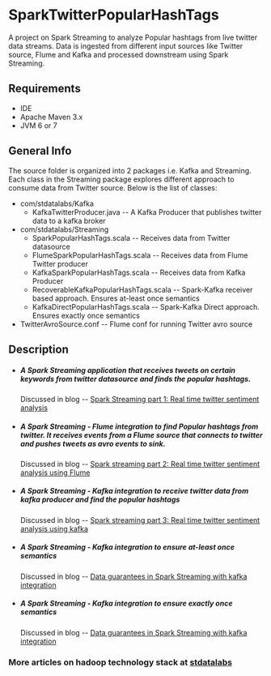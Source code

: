 # SparkTwitterPopularHashTags

A project on Spark Streaming to analyze Popular hashtags from live twitter data streams. Data is ingested from different input sources like Twitter source, Flume and Kafka and processed downstream using Spark Streaming.

## Requirements
- IDE 
- Apache Maven 3.x
- JVM 6 or 7

## General Info
The source folder is organized into 2 packages i.e. Kafka and Streaming. Each class in the Streaming package explores different approach to consume data from Twitter source. Below is the list of classes:
* com/stdatalabs/Kafka
     * KafkaTwitterProducer.java --   A Kafka Producer that publishes twitter data to a kafka broker
* com/stdatalabs/Streaming
    * SparkPopularHashTags.scala -- Receives data from Twitter datasource
    * FlumeSparkPopularHashTags.scala -- Receives data from Flume Twitter producer
    * KafkaSparkPopularHashTags.scala -- Receives data from Kafka Producer
    * RecoverableKafkaPopularHashTags.scala -- Spark-Kafka receiver based approach. Ensures at-least once semantics
    * KafkaDirectPopularHashTags.scala -- Spark-Kafka Direct approach. Ensures exactly once semantics
* TwitterAvroSource.conf 
    -- Flume conf for running Twitter avro source

## Description
* ##### A Spark Streaming application that receives tweets on certain keywords from twitter datasource and finds the popular hashtags. 
  Discussed in blog -- 
     [Spark Streaming part 1: Real time twitter sentiment analysis](http://stdatalabs.blogspot.in/2016/09/spark-streaming-part-1-real-time.html)

* ##### A Spark Streaming - Flume integration to find Popular hashtags from twitter. It receives events from a Flume source that connects to twitter and pushes tweets as avro events to sink.
    Discussed in blog -- 
     [Spark streaming part 2: Real time twitter sentiment analysis using Flume](http://stdatalabs.blogspot.in/2016/09/spark-streaming-part-2-real-time_10.html)
     
* ##### A Spark Streaming - Kafka integration to receive twitter data from kafka producer and find the popular hashtags
    Discussed in blog -- 
     [Spark streaming part 3: Real time twitter sentiment analysis using kafka](http://stdatalabs.blogspot.in/2016/09/spark-streaming-part-3-real-time.html)
     
* ##### A Spark Streaming - Kafka integration to ensure at-least once semantics
    Discussed in blog -- 
     [Data guarantees in Spark Streaming with kafka integration](http://stdatalabs.blogspot.in/2016/10/data-guarantees-in-spark-streaming-with.html)
     
* ##### A Spark Streaming - Kafka integration to ensure exactly once semantics
    Discussed in blog -- 
     [Data guarantees in Spark Streaming with kafka integration](http://stdatalabs.blogspot.in/2016/10/data-guarantees-in-spark-streaming-with.html)



### More articles on hadoop technology stack at [stdatalabs](stdatalabs.blogspot.com)

